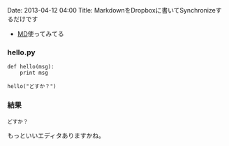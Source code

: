 Date: 2013-04-12 04:00
Title: MarkdownをDropboxに書いてSynchronizeするだけです

* [MD](http://markdownlive.com/)使ってみてる

### hello.py ###

    def hello(msg):
		print msg
	
	hello("どすか？")
		
### 結果 ###
	どすか？


もっといいエディタありますかね。
		
		